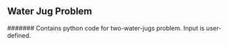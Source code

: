 ## Water Jug Problem

####### Contains python code for two-water-jugs problem. Input is user-defined.
